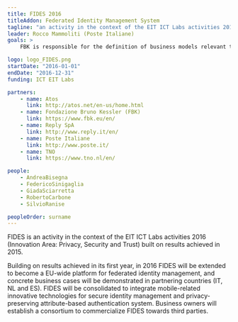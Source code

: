 ```yaml
---
title: FIDES 2016
titleAddon: Federated Identity Management System
tagline: "an activity in the context of the EIT ICT Labs activities 2016 (Innovation Area: Privacy, Security and Trust) built on results achieved in 2015."
leader: Rocco Mammoliti (Poste Italiane)
goals: >
    FBK is responsible for the definition of business models relevant to the pilots and the foreground, on the basis of the market analysis accomplished in 2015 and the identified market segments. Additionally, FBK will provide innovative identity management solutions for mobile and it will contribute to the deployment and extension of the Italian pilot (with the involvement of the e-Health Unit of FBK).

logo: logo_FIDES.png
startDate: "2016-01-01"
endDate: "2016-12-31"
funding: ICT EIT Labs

partners:
    - name: Atos
      link: http://atos.net/en-us/home.html
    - name: Fondazione Bruno Kessler (FBK)
      link: https://www.fbk.eu/en/
    - name: Reply SpA
      link: http://www.reply.it/en/
    - name: Poste Italiane
      link: http://www.poste.it/
    - name: TNO
      link: https://www.tno.nl/en/

people:
    - AndreaBisegna
    - FedericoSinigaglia
    - GiadaSciarretta
    - RobertoCarbone
    - SilvioRanise

peopleOrder: surname
---
```


FIDES is an activity in the context of the EIT ICT Labs activities 2016 (Innovation Area: Privacy, Security and Trust) built on results achieved in 2015.

Building on results achieved in its first year, in 2016 FIDES will be extended to become a EU-wide platform for federated identity management, and concrete business cases will be demonstrated in partnering countries (IT, NL and ES). FIDES will be consolidated to integrate mobile-related innovative technologies for secure identity management and privacy-preserving attribute-based authentication system. Business owners will establish a consortium to commercialize FIDES towards third parties.